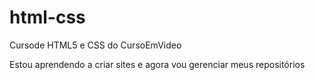 # html-css
 Cursode HTML5 e CSS do CursoEmVideo

 Estou aprendendo a criar sites e agora vou gerenciar meus repositórios
